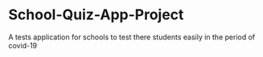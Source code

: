 # School-Quiz-App-Project
A tests application for schools to test there students easily in the period of covid-19
